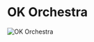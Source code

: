 # OK Orchestra

![OK Orchestra](https://upload.wikimedia.org/wikipedia/en/thumb/b/bf/AJR_-_OK_Orchestra.png/220px-AJR_-_OK_Orchestra.png)

